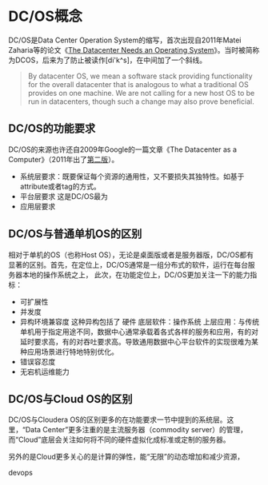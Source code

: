 # DC/OS概念

DC/OS是Data Center Operation System的缩写，首次出现自2011年Matei Zaharia等的论文《[The Datacenter Needs an Operating System](http://dl.acm.org/citation.cfm?id=2170461)》。当时被简称为DCOS，后来为了防止被读作[di'k^s]，在中间加了一个斜线。

> By datacenter OS, we mean a software stack providing functionality for the overall datacenter that is analogous to what a traditional OS provides on one machine. We are not calling for a new host OS to be run in datacenters, though such a change may also prove beneficial.


## DC/OS的功能要求
DC/OS的来源也许还自2009年Google的一篇文章《The Datacenter as a Computer》（2011年出了[第二版](http://web.eecs.umich.edu/~mosharaf/Readings/DC-Computer.pdf)）。
* 系统层要求：既要保证每个资源的通用性，又不要损失其独特性。如基于attribute或者tag的方式。
* 平台层要求
这是DC/OS最为
* 应用层要求


## DC/OS与普通单机OS的区别
相对于单机的OS（也称Host OS），无论是桌面版或者是服务器版，DC/OS都有显著的区别。首先，在定位上，DC/OS通常是一组分布式的软件，运行在每台服务器本地的操作系统之上，
此次，在功能定位上，DC/OS更加关注一下的能力指标：
* 可扩展性
* 并发度
* 异构环境兼容度
这种异构包括了
硬件
底层软件：操作系统
上层应用：与传统单机用于指定用途不同，数据中心通常承载着各式各样的服务和应用，有的对延时要求高，有的对吞吐要求高。导致通用数据中心平台软件的实现很难为某种应用场景进行特地特别优化。
* 错误容忍度
* 无宕机运维能力




## DC/OS与Cloud OS的区别
DC/OS与Cloudera OS的区别更多的在功能要求一节中提到的系统层。这里，“Data Center”更多注重的是主流服务器（commodity server）的管理，而“Cloud”底层会关注如何将不同的硬件虚拟化成标准或定制的服务器。

另外的是Cloud更多关心的是计算的弹性，能“无限”的动态增加和减少资源，

devops

